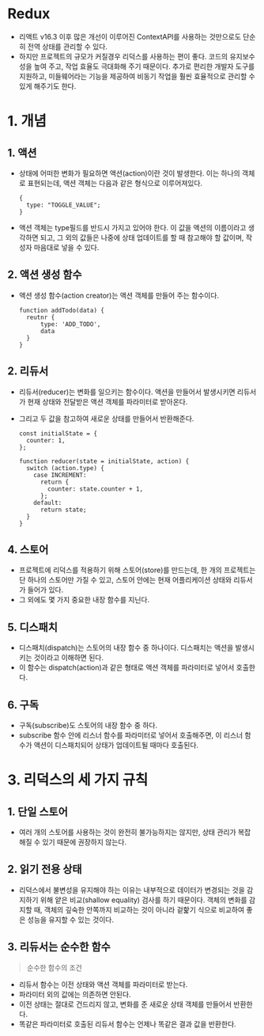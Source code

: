 # Redux

- 리액트 v16.3 이후 많은 개선이 이루어진 ContextAPI를 사용하는 것만으로도 단순히 전역 상태를 관리할 수 있다.
- 하지만 프로젝트의 규모가 커질경우 리덕스를 사용하는 편이 좋다. 코드의 유지보수성을 높여 주고, 작업 효율도 극대화해 주기 때문이다. 추가로 편리한 개발자 도구를 지원하고, 미들웨어라는 기능을 제공하여 비동기 작업을 훨씬 효율적으로 관리할 수 있게 해주기도 한다.

# 1. 개념

## 1. 액션

- 상태에 어떠한 변화가 필요하면 액션(action)이란 것이 발생한다. 이는 하나의 객체로 표현되는데, 액션 객체는 다음과 같은 형식으로 이루어져있다.

  ```tsx
  {
    type: "TOGGLE_VALUE";
  }
  ```

- 액션 객체는 type필드를 반드시 가지고 있어야 한다. 이 값을 액션의 이름이라고 생각하면 되고, 그 외의 값들은 나중에 상태 업데이트를 할 때 참고해야 할 값이며, 작성자 마음대로 넣을 수 있다.

## 2. 액션 생성 함수

- 액션 생성 함수(action creator)는 액션 객체를 만들어 주는 함수이다.

  ```tsx
  function addTodo(data) {
  	reutnr {
  		type: 'ADD_TODO',
  		data
  	}
  }
  ```

## 2. 리듀서

- 리듀서(reducer)는 변화를 일으키는 함수이다. 액션을 만들어서 발생시키면 리듀서가 현재 상태와 전달받은 액션 객체를 파라미터로 받아온다.
- 그리고 두 값을 참고하여 새로운 상태를 만들어서 반환해준다.

  ```tsx
  const initialState = {
    counter: 1,
  };

  function reducer(state = initialState, action) {
    switch (action.type) {
      case INCREMENT:
        return {
          counter: state.counter + 1,
        };
      default:
        return state;
    }
  }
  ```

## 4. 스토어

- 프로젝트에 리덕스를 적용하기 위해 스토어(store)를 만드는데, 한 개의 프로젝트는 단 하나의 스토어만 가질 수 있고, 스토어 안에는 현재 어플리케이션 상태와 리듀서가 들어가 있다.
- 그 외에도 몇 가지 중요한 내장 함수를 지닌다.

## 5. 디스패치

- 디스패치(dispatch)는 스토어의 내장 함수 중 하나이다. 디스패치는 액션을 발생시키는 것이라고 이해하면 된다.
- 이 함수는 dispatch(action)과 같은 형태로 액션 객체를 파라미터로 넣어서 호출한다.

## 6. 구독

- 구독(subscribe)도 스토어의 내장 함수 중 하다.
- subscribe 함수 안에 리스너 함수를 파라미터로 넣어서 호출해주면, 이 리스너 함수가 액션이 디스패치되어 상태가 업데이트될 때마다 호출된다.

# 3. 리덕스의 세 가지 규칙

## 1. 단일 스토어

- 여러 개의 스토어를 사용하는 것이 완전히 불가능하지는 않지만, 상태 관리가 복잡해질 수 있기 때문에 권장하지 않는다.

## 2. 읽기 전용 상태

- 리덕스에서 불변성을 유지해야 하는 이유는 내부적으로 데이터가 변경되는 것을 감지하기 위해 얕은 비교(shallow equality) 검사를 하기 때문이다. 객체의 변화를 감지할 때, 객체의 깊숙한 안쪽까지 비교하는 것이 아니라 겉핥기 식으로 비교하여 좋은 성능을 유지할 수 있는 것이다.

## 3. 리듀서는 순수한 함수

> 순수한 함수의 조건

- 리듀서 함수는 이전 상태와 액션 객체를 파라미터로 받는다.
- 파라미터 외의 값에는 의존하면 안된다.
- 이전 상태는 절대로 건드리지 않고, 변화를 준 새로운 상태 객체를 만들어서 반환한다.
- 똑같은 파라미터로 호출된 리듀서 함수는 언제나 똑같은 결과 값을 반환한다.
